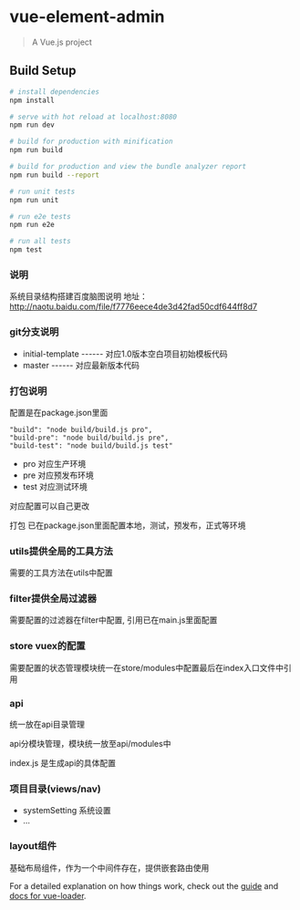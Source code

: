 # vue-element-admin

> A Vue.js project

## Build Setup

``` bash
# install dependencies
npm install

# serve with hot reload at localhost:8080
npm run dev

# build for production with minification
npm run build

# build for production and view the bundle analyzer report
npm run build --report

# run unit tests
npm run unit

# run e2e tests
npm run e2e

# run all tests
npm test
```

### 说明
系统目录结构搭建百度脑图说明
地址：http://naotu.baidu.com/file/f7776eece4de3d42fad50cdf644ff8d7

### git分支说明
- initial-template        ------ 对应1.0版本空白项目初始模板代码
- master     ------ 对应最新版本代码

### 打包说明
配置是在package.json里面
```shell
"build": "node build/build.js pro",
"build-pre": "node build/build.js pre",
"build-test": "node build/build.js test"
```
- pro 对应生产环境
- pre 对应预发布环境
- test 对应测试环境

对应配置可以自己更改

打包
已在package.json里面配置本地，测试，预发布，正式等环境

### utils提供全局的工具方法
需要的工具方法在utils中配置

### filter提供全局过滤器
需要配置的过滤器在filter中配置, 引用已在main.js里面配置

### store vuex的配置
需要配置的状态管理模块统一在store/modules中配置最后在index入口文件中引用

### api
统一放在api目录管理

api分模块管理，模块统一放至api/modules中

index.js 是生成api的具体配置

### 项目目录(views/nav)
- systemSetting 系统设置
- ...

### layout组件
基础布局组件，作为一个中间件存在，提供嵌套路由使用

For a detailed explanation on how things work, check out the [guide](http://vuejs-templates.github.io/webpack/) and [docs for vue-loader](http://vuejs.github.io/vue-loader).
